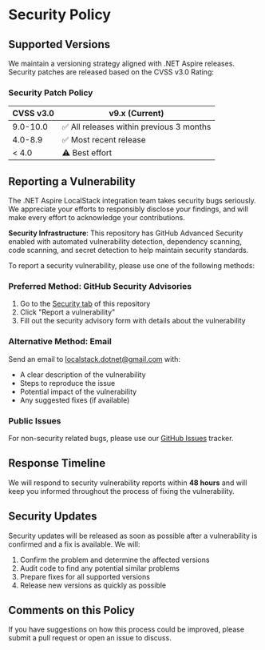 # Security Policy

## Supported Versions

We maintain a versioning strategy aligned with .NET Aspire releases. Security patches are released based on the CVSS v3.0 Rating:

### Security Patch Policy

| CVSS v3.0 | v9.x (Current) |
| --------- | -------------- |
| 9.0-10.0  | ✅ All releases within previous 3 months |
| 4.0-8.9   | ✅ Most recent release |
| < 4.0     | ⚠️ Best effort |

## Reporting a Vulnerability

The .NET Aspire LocalStack integration team takes security bugs seriously. We appreciate your efforts to responsibly disclose your findings, and will make every effort to acknowledge your contributions.

**Security Infrastructure**: This repository has GitHub Advanced Security enabled with automated vulnerability detection, dependency scanning, code scanning, and secret detection to help maintain security standards.

To report a security vulnerability, please use one of the following methods:

### Preferred Method: GitHub Security Advisories

1. Go to the [Security tab](https://github.com/localstack-dotnet/dotnet-aspire-for-localstack/security) of this repository
2. Click "Report a vulnerability"
3. Fill out the security advisory form with details about the vulnerability

### Alternative Method: Email

Send an email to [localstack.dotnet@gmail.com](mailto:localstack.dotnet@gmail.com) with:

- A clear description of the vulnerability
- Steps to reproduce the issue
- Potential impact of the vulnerability
- Any suggested fixes (if available)

### Public Issues

For non-security related bugs, please use our [GitHub Issues](https://github.com/localstack-dotnet/dotnet-aspire-for-localstack/issues) tracker.

## Response Timeline

We will respond to security vulnerability reports within **48 hours** and will keep you informed throughout the process of fixing the vulnerability.

## Security Updates

Security updates will be released as soon as possible after a vulnerability is confirmed and a fix is available. We will:

1. Confirm the problem and determine the affected versions
2. Audit code to find any potential similar problems
3. Prepare fixes for all supported versions
4. Release new versions as quickly as possible

## Comments on this Policy

If you have suggestions on how this process could be improved, please submit a pull request or open an issue to discuss.
